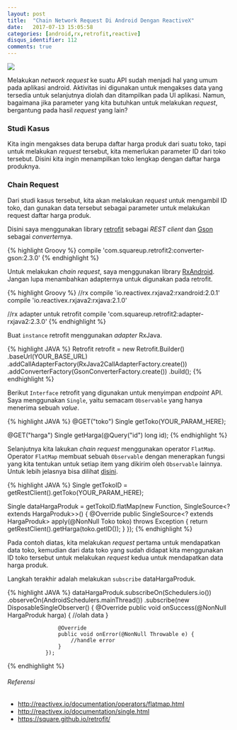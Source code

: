 ```yaml
---
layout: post
title:  "Chain Network Request Di Android Dengan ReactiveX"
date:   2017-07-13 15:05:58 
categories: [android,rx,retrofit,reactive]
disqus_identifier: 112
comments: true
---
```


![](https://s18.postimg.org/6oj95cmjt/rx-chain2.png)

Melakukan *network request* ke suatu API sudah menjadi hal yang umum pada aplikasi android. Aktivitas ini digunakan untuk mengakses data yang tersedia untuk selanjutnya diolah dan ditampilkan pada UI aplikasi. Namun, bagaimana jika parameter yang kita butuhkan untuk melakukan *request*, bergantung pada hasil *request* yang lain?

<!--more-->

### Studi Kasus

Kita ingin mengakses data berupa daftar harga produk dari suatu toko, tapi untuk melakukan *request* tersebut, kita memerlukan parameter ID dari toko tersebut. Disini kita ingin menampilkan toko lengkap dengan daftar harga produknya.

### Chain Request

Dari studi kasus tersebut, kita akan melakukan *request* untuk mengambil ID toko, dan gunakan data tersebut sebagai parameter untuk melakukan request daftar harga produk.

Disini saya menggunakan library [retrofit][retrofit] sebagai *REST client* dan [Gson][gson] sebagai *converter*nya.

{% highlight Groovy %}
compile 'com.squareup.retrofit2:converter-gson:2.3.0'
{% endhighlight %}

Untuk melakukan *chain request*, saya menggunakan library [RxAndroid][rxandroid]. Jangan lupa menambahkan adapternya untuk digunakan pada retrofit.

{% highlight Groovy %}
//rx
compile 'io.reactivex.rxjava2:rxandroid:2.0.1'
compile 'io.reactivex.rxjava2:rxjava:2.1.0'

//rx adapter untuk retrofit
compile 'com.squareup.retrofit2:adapter-rxjava2:2.3.0'
{% endhighlight %}

Buat `instance` retrofit menggunakan *adapter* RxJava.

{% highlight JAVA %}
Retrofit retrofit = new Retrofit.Builder()
                .baseUrl(YOUR_BASE_URL)
                .addCallAdapterFactory(RxJava2CallAdapterFactory.create())
                .addConverterFactory(GsonConverterFactory.create())
                .build();
{% endhighlight %}

Berikut `Interface` retrofit yang digunakan untuk menyimpan *endpoint* API. Saya menggunakan `Single`, yaitu semacam `Observable` yang hanya menerima sebuah *value*.

{% highlight JAVA %}
@GET("toko")
Single<Toko> getToko(YOUR_PARAM_HERE);

@GET("harga")
Single<HargaProduk> getHarga(@Query("id") long id);
{% endhighlight %}

Selanjutnya kita lakukan *chain request* menggunakan operator `FlatMap`. Operator `FlatMap` membuat sebuah `Observable` dengan menerapkan fungsi yang kita tentukan untuk setiap item yang dikirim oleh `Observable` lainnya. Untuk lebih jelasnya bisa dilihat [disini][single].

{% highlight JAVA %}
Single<Toko> getTokoID = getRestClient().getToko(YOUR_PARAM_HERE);

Single<HargaProduk> dataHargaProduk = getTokoID.flatMap(new Function<Toko>, SingleSource<? extends HargaProduk>>() {
            @Override
            public SingleSource<? extends HargaProduk> apply(@NonNull Toko toko) throws Exception {
                return getRestClient().getHarga(toko.getID());
            }
        });
{% endhighlight %}

Pada contoh diatas, kita melakukan *request* pertama untuk mendapatkan data toko, kemudian dari data toko yang sudah didapat kita menggunakan ID toko tersebut untuk melakukan *request* kedua untuk mendapatkan data harga produk.

Langkah terakhir adalah melakukan `subscribe` dataHargaProduk.

{% highlight JAVA %}
dataHargaProduk.subscribeOn(Schedulers.io())
                .observeOn(AndroidSchedulers.mainThread())
                .subscribe(new DisposableSingleObserver<HargaProduk>() {
                    @Override
                    public void onSuccess(@NonNull HargaProduk harga) {
                        //olah data
                    }

                    @Override
                    public void onError(@NonNull Throwable e) {
                        //handle error
                    }
                });
{% endhighlight %}

###### Referensi
- http://reactivex.io/documentation/operators/flatmap.html
- http://reactivex.io/documentation/single.html
- https://square.github.io/retrofit/

[single]: http://reactivex.io/documentation/single.html
[retrofit]: https://square.github.io/retrofit/
[rx]: http://reactivex.io/
[gson]: https://github.com/google/gson
[rxandroid]: https://github.com/ReactiveX/RxAndroid
